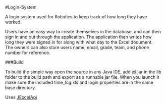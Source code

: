 #Login-System

A login system used for Robotics to keep track of how long they have worked. 

Users have an easy way to create themselves in the database, and can then sign in and out through the application. The application then writes how long they were signed in for along with what day to the Excel document. The owners can also store users name, email, grade, team, and phone number for reference. 

###Build

To build the simple way open the source in any Java IDE, add jxl.jar in the lib folder to the build
path and export as a runnable jar file. When you launch it make sure the included time_log.xls and
login.properties are in the same base directory.

Uses [JExcelApi](http://sourceforge.net/projects/jexcelapi/)
